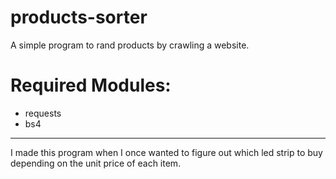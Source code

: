 # products-sorter
A simple program to rand products by crawling a website.

# Required Modules:
- requests
- bs4

-----
I made this program when I once wanted to figure out which led strip to buy depending on the unit price of each item.
